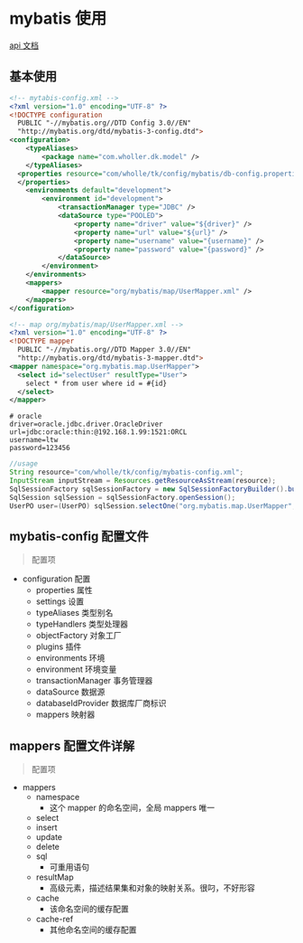 # mybatis 使用

[api 文档](http://www.mybatis.org/mybatis-3/zh/index.html)

## 基本使用

```xml
<!-- mytabis-config.xml -->
<?xml version="1.0" encoding="UTF-8" ?>
<!DOCTYPE configuration
  PUBLIC "-//mybatis.org//DTD Config 3.0//EN"
  "http://mybatis.org/dtd/mybatis-3-config.dtd">
<configuration>
	<typeAliases>
		<package name="com.wholler.dk.model" />
	</typeAliases>
  <properties resource="com/wholle/tk/config/mybatis/db-config.properties">
  </properties>
	<environments default="development">
		<environment id="development">
			<transactionManager type="JDBC" />
			<dataSource type="POOLED">
				<property name="driver" value="${driver}" />
				<property name="url" value="${url}" />
				<property name="username" value="{username}" />
				<property name="password" value="{password}" />
			</dataSource>
		</environment>
	</environments>
	<mappers>
		<mapper resource="org/mybatis/map/UserMapper.xml" />
	</mappers>
</configuration>

<!-- map org/mybatis/map/UserMapper.xml -->
<?xml version="1.0" encoding="UTF-8" ?>
<!DOCTYPE mapper
  PUBLIC "-//mybatis.org//DTD Mapper 3.0//EN"
  "http://mybatis.org/dtd/mybatis-3-mapper.dtd">
<mapper namespace="org.mybatis.map.UserMapper">
  <select id="selectUser" resultType="User">
    select * from user where id = #{id}
  </select>
</mapper>
```

```properties
# oracle
driver=oracle.jdbc.driver.OracleDriver
url=jdbc:oracle:thin:@192.168.1.99:1521:ORCL
username=ltw
password=123456
```

```java
//usage
String resource="com/wholle/tk/config/mybatis-config.xml";
InputStream inputStream = Resources.getResourceAsStream(resource);
SqlSessionFactory sqlSessionFactory = new SqlSessionFactoryBuilder().build(inputStream);
SqlSession sqlSession = sqlSessionFactory.openSession();
UserPO user=(UserPO) sqlSession.selectOne("org.mybatis.map.UserMapper",26);
```

## mybatis-config 配置文件

> 配置项

- configuration 配置
  - properties 属性
  - settings 设置
  - typeAliases 类型别名
  - typeHandlers 类型处理器
  - objectFactory 对象工厂
  - plugins 插件
  - environments 环境
  - environment 环境变量
  - transactionManager 事务管理器
  - dataSource 数据源
  - databaseIdProvider 数据库厂商标识
  - mappers 映射器

## mappers 配置文件详解

> 配置项

- mappers
  - namespace
    - 这个 mapper 的命名空间，全局 mappers 唯一
  - select
  - insert
  - update
  - delete
  - sql
    - 可重用语句
  - resultMap
    - 高级元素，描述结果集和对象的映射关系。很叼，不好形容
  - cache
    - 该命名空间的缓存配置
  - cache-ref
    - 其他命名空间的缓存配置
